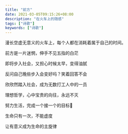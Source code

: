```yaml
---
title: "前方"
date: 2021-03-05T09:15:26+08:00
description: "在火车上的随感"
tags: ["诗歌"]
keywords: ["诗歌"]
---
```


漫长空虚无意义的火车上，每个人都在消耗着属于自己的时间。

前方是一片迷惘，伸手不见五指的白茫

即将步入社会，又担心时候太早，变得油腻

反问自己晚些步入会变好吗？笑着回答不会

欣欣然踏入社会，成为无数打工人中的一员

理想哲学，心中宝贵的向往，永远不灭

努力生活，完成一个接一个的目标🎯

生命只有一次，不能虚度

让有意义成为生命的主旋律

